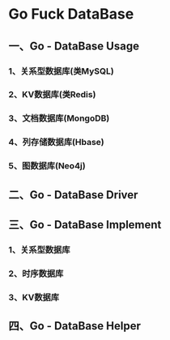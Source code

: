 # Go Fuck DataBase

## 一、Go - DataBase Usage 

### 1、关系型数据库(类MySQL)

### 2、KV数据库(类Redis)

### 3、文档数据库(MongoDB)

### 4、列存储数据库(Hbase)

### 5、图数据库(Neo4j)

## 二、Go -  DataBase Driver

## 三、Go - DataBase Implement

### 1、关系型数据库

### 2、时序数据库

### 3、KV数据库

## 四、Go - DataBase Helper

